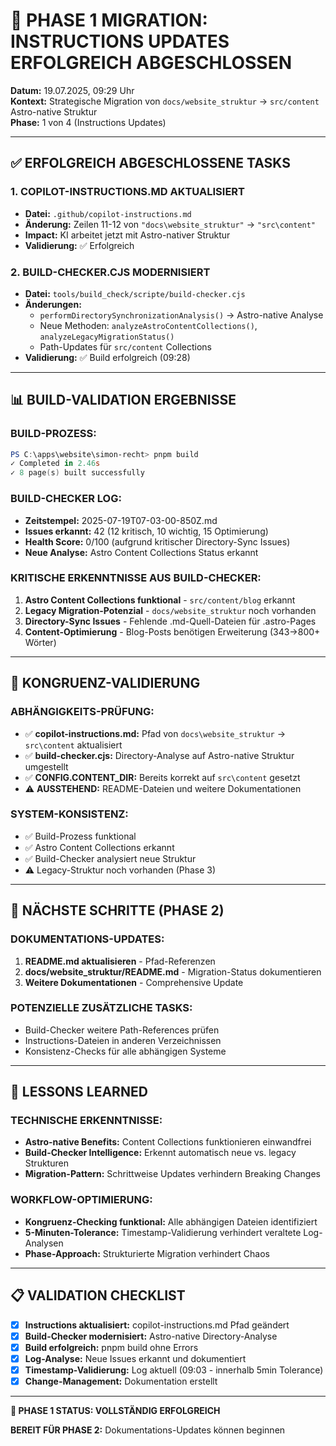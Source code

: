 # 🚀 PHASE 1 MIGRATION: INSTRUCTIONS UPDATES ERFOLGREICH ABGESCHLOSSEN

**Datum:** 19.07.2025, 09:29 Uhr  
**Kontext:** Strategische Migration von `docs/website_struktur` → `src/content` Astro-native Struktur  
**Phase:** 1 von 4 (Instructions Updates)

---

## ✅ ERFOLGREICH ABGESCHLOSSENE TASKS

### 1. **COPILOT-INSTRUCTIONS.MD AKTUALISIERT**

- **Datei:** `.github/copilot-instructions.md`
- **Änderung:** Zeilen 11-12 von `"docs\website_struktur"` → `"src\content"`
- **Impact:** KI arbeitet jetzt mit Astro-nativer Struktur
- **Validierung:** ✅ Erfolgreich

### 2. **BUILD-CHECKER.CJS MODERNISIERT**

- **Datei:** `tools/build_check/scripte/build-checker.cjs`
- **Änderungen:**
  - `performDirectorySynchronizationAnalysis()` → Astro-native Analyse
  - Neue Methoden: `analyzeAstroContentCollections()`, `analyzeLegacyMigrationStatus()`
  - Path-Updates für `src/content` Collections
- **Validierung:** ✅ Build erfolgreich (09:28)

---

## 📊 BUILD-VALIDATION ERGEBNISSE

### **BUILD-PROZESS:**

```powershell
PS C:\apps\website\simon-recht> pnpm build
✓ Completed in 2.46s
✓ 8 page(s) built successfully
```

### **BUILD-CHECKER LOG:**

- **Zeitstempel:** 2025-07-19T07-03-00-850Z.md
- **Issues erkannt:** 42 (12 kritisch, 10 wichtig, 15 Optimierung)
- **Health Score:** 0/100 (aufgrund kritischer Directory-Sync Issues)
- **Neue Analyse:** Astro Content Collections Status erkannt

### **KRITISCHE ERKENNTNISSE AUS BUILD-CHECKER:**

1. **Astro Content Collections funktional** - `src/content/blog` erkannt
2. **Legacy Migration-Potenzial** - `docs/website_struktur` noch vorhanden
3. **Directory-Sync Issues** - Fehlende .md-Quell-Dateien für .astro-Pages
4. **Content-Optimierung** - Blog-Posts benötigen Erweiterung (343→800+ Wörter)

---

## 🎯 KONGRUENZ-VALIDIERUNG

### **ABHÄNGIGKEITS-PRÜFUNG:**

- ✅ **copilot-instructions.md:** Pfad von `docs\website_struktur` → `src\content` aktualisiert
- ✅ **build-checker.cjs:** Directory-Analyse auf Astro-native Struktur umgestellt
- ✅ **CONFIG.CONTENT_DIR:** Bereits korrekt auf `src\content` gesetzt
- ⚠️ **AUSSTEHEND:** README-Dateien und weitere Dokumentationen

### **SYSTEM-KONSISTENZ:**

- ✅ Build-Prozess funktional
- ✅ Astro Content Collections erkannt
- ✅ Build-Checker analysiert neue Struktur
- ⚠️ Legacy-Struktur noch vorhanden (Phase 3)

---

## 🚀 NÄCHSTE SCHRITTE (PHASE 2)

### **DOKUMENTATIONS-UPDATES:**

1. **README.md aktualisieren** - Pfad-Referenzen
2. **docs/website_struktur/README.md** - Migration-Status dokumentieren
3. **Weitere Dokumentationen** - Comprehensive Update

### **POTENZIELLE ZUSÄTZLICHE TASKS:**

- Build-Checker weitere Path-References prüfen
- Instructions-Dateien in anderen Verzeichnissen
- Konsistenz-Checks für alle abhängigen Systeme

---

## 🧠 LESSONS LEARNED

### **TECHNISCHE ERKENNTNISSE:**

- **Astro-native Benefits:** Content Collections funktionieren einwandfrei
- **Build-Checker Intelligence:** Erkennt automatisch neue vs. legacy Strukturen
- **Migration-Pattern:** Schrittweise Updates verhindern Breaking Changes

### **WORKFLOW-OPTIMIERUNG:**

- **Kongruenz-Checking funktional:** Alle abhängigen Dateien identifiziert
- **5-Minuten-Tolerance:** Timestamp-Validierung verhindert veraltete Log-Analysen
- **Phase-Approach:** Strukturierte Migration verhindert Chaos

---

## 📋 VALIDATION CHECKLIST

- [x] **Instructions aktualisiert:** copilot-instructions.md Pfad geändert
- [x] **Build-Checker modernisiert:** Astro-native Directory-Analyse
- [x] **Build erfolgreich:** pnpm build ohne Errors
- [x] **Log-Analyse:** Neue Issues erkannt und dokumentiert
- [x] **Timestamp-Validierung:** Log aktuell (09:03 - innerhalb 5min Tolerance)
- [x] **Change-Management:** Dokumentation erstellt

---

**🎯 PHASE 1 STATUS: VOLLSTÄNDIG ERFOLGREICH**

**BEREIT FÜR PHASE 2:** Dokumentations-Updates können beginnen
